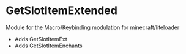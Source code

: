# GetSlotItemExtended
Module for the Macro/Keybinding modulation for minecraft/liteloader

- Adds GetSlotItemExt
- Adds GetSlotItemEnchants
